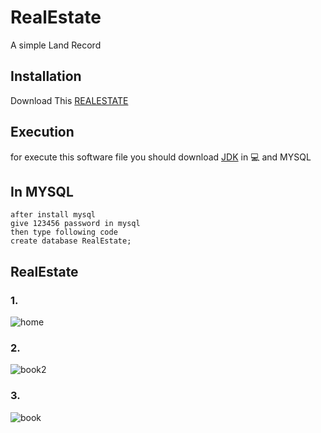 # RealEstate
A simple Land Record
## Installation

Download This [REALESTATE](https://github.com/MadhabaPatra/RealEstate/blob/master/dist/RealEstate.jar?raw=true)

## Execution

for execute this software file you should  download [JDK](https://www.oracle.com/technetwork/java/javase/downloads/jdk11-downloads-5066655.html) in :computer:
and MYSQL


## In MYSQL
```
after install mysql 
give 123456 password in mysql
then type following code
create database RealEstate;
```

## RealEstate
### 1.
![home](https://user-images.githubusercontent.com/42464927/53695458-09c1fc80-3d8a-11e9-8590-20dcce5f7f5c.jpg)
### 2.
![book2](https://user-images.githubusercontent.com/42464927/53695489-5ad1f080-3d8a-11e9-8cf0-92279d409d35.jpg)
### 3.
![book](https://user-images.githubusercontent.com/42464927/53695491-5b6a8700-3d8a-11e9-91a1-c8df5baae6ee.jpg)
